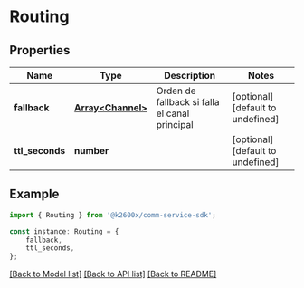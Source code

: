 # Routing


## Properties

Name | Type | Description | Notes
------------ | ------------- | ------------- | -------------
**fallback** | [**Array&lt;Channel&gt;**](Channel.md) | Orden de fallback si falla el canal principal | [optional] [default to undefined]
**ttl_seconds** | **number** |  | [optional] [default to undefined]

## Example

```typescript
import { Routing } from '@k2600x/comm-service-sdk';

const instance: Routing = {
    fallback,
    ttl_seconds,
};
```

[[Back to Model list]](../README.md#documentation-for-models) [[Back to API list]](../README.md#documentation-for-api-endpoints) [[Back to README]](../README.md)
